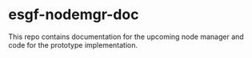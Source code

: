 # esgf-nodemgr-doc

This repo contains documentation for the upcoming node manager and code for the prototype implementation.
